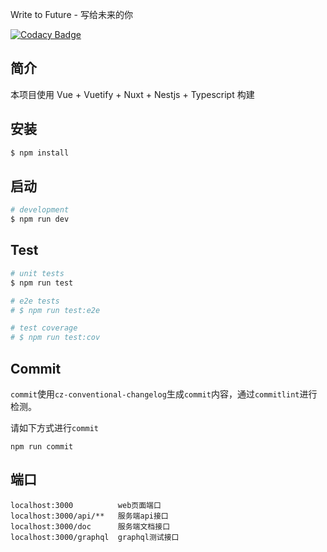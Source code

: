 Write to Future - 写给未来的你

[![Codacy Badge](https://api.codacy.com/project/badge/Grade/f77a6ff8b9f04c26a4f0e282aba2e721)](https://app.codacy.com/app/gopowerteam/write-to-future?utm_source=github.com&utm_medium=referral&utm_content=gopowerteam/write-to-future&utm_campaign=Badge_Grade_Dashboard)

## 简介

本项目使用 Vue + Vuetify + Nuxt + Nestjs + Typescript 构建

## 安装

```bash
$ npm install
```

## 启动

```bash
# development
$ npm run dev
```

## Test

```bash
# unit tests
$ npm run test

# e2e tests
# $ npm run test:e2e

# test coverage
# $ npm run test:cov
```

## Commit

`commit`使用`cz-conventional-changelog`生成`commit`内容，通过`commitlint`进行检测。

请如下方式进行`commit`

```
npm run commit
```

## 端口

```
localhost:3000          web页面端口
localhost:3000/api/**   服务端api接口
localhost:3000/doc      服务端文档接口
localhost:3000/graphql  graphql测试接口
```
